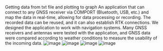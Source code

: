 Getting data from txt file and plotting to graph
An application that can connect to any GNSS receiver via COMPORT (Bluetooth, USB, etc.) and map the data in real-time, allowing for data processing or recording. The recorded data can be reused, and it can also establish RTK connections. We designed the application to work with navigation systems. Many GNSS receivers and antennas were tested with the application, and GNSS data were compared according to weather conditions to measure the usability of the incoming data.
![image](https://github.com/user-attachments/assets/921b7c25-0258-43b1-a3a1-f882708636f3)
![image](https://github.com/user-attachments/assets/16fdd7f3-b01a-475c-9a0e-898720a24e71)
![image](https://github.com/user-attachments/assets/a2ca1104-3cac-4d1d-8e1c-c5d9da297102)
![image](https://github.com/user-attachments/assets/7b5f3a77-111a-4596-be90-c5dacfdf6de4)
